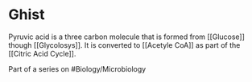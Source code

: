 # Ghist
Pyruvic acid is a three carbon molecule that is formed from [[Glucose]] though [[Glycolosys]]. It is converted to [[Acetyle CoA]] as part of the [[Citric Acid Cycle]].

Part of a series on #Biology/Microbiology 